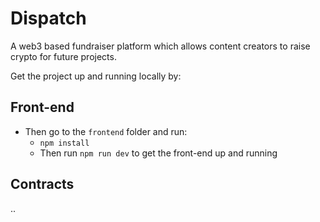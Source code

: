 # Dispatch
A web3 based fundraiser platform which allows content creators to raise crypto for future projects.

Get the project up and running locally by:
## Front-end
* Then go to the `frontend` folder and run:
  * `npm install`
  * Then run `npm run dev` to get the front-end up and running

## Contracts

..
